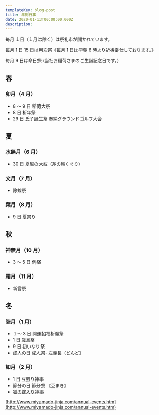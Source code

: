 ```yaml
---
templateKey: blog-post
title: 年間行事
date: 2020-01-13T00:00:00.000Z
description:
---
```


毎月 １日（１月は除く）は祭礼市が開かれています。

毎月 1 日 15 日は月次祭《毎月 1 日は早朝 6 時より祈祷奉仕しております。》

毎月 9 日は命日祭 (当社お稲荷さまのご生誕記念日です。）

## 春

### 卯月（4 月）

- 8 ～ 9 日 稲荷大祭
- 8 日 祈年祭
- 29 日 氏子誕生祭
  奉納グラウンドゴルフ大会

## 夏

### 水無月（6 月）

- 30 日 夏越の大祓（茅の輪くぐり）

### 文月（7 月）

- 除蝗祭

### 葉月（8 月）

- 9 日 夏祭り

## 秋

### 神無月（10 月）

- 3 ～ 5 日 例祭

### 霜月（11 月）

- 新嘗祭

## 冬

### 睦月（1 月）

- １～ 3 日 開運招福祈願祭
- 1 日 歳旦祭
- 9 日 初いなり祭
- 成人の日 成人祭- 左義長（どんど）

### 如月（2 月）

- 1 日 豆煎り神事
- 節分の日 節分祭 《豆まき》
- [狐の嫁入り神事](/yomeiri)

[http://www.miyamado-jinja.com/annual-events.htm](http://www.miyamado-jinja.com/annual-events.htm)

